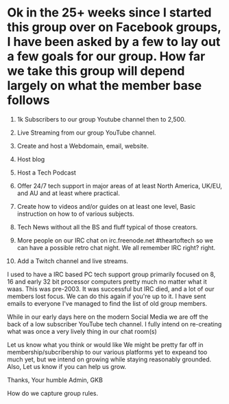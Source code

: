 # Ok in the 25+ weeks since I started this group over on Facebook groups, I have been asked by a few to lay out a few goals for our group. How far we take this group will depend largely on what the member base follows  

1) 1k Subscribers to our group Youtube channel then to 2,500.

2) Live Streaming from our group YouTube channel.

3) Create and host a Webdomain, email, website.

4) Host blog

5) Host a Tech Podcast

6) Offer 24/7 tech support in major areas of at least North America, UK/EU, and AU and at least where practical.

7) Create how to videos and/or guides on at least one level, Basic instruction on how to of various subjects.

8) Tech News without all the BS and fluff typical of those creators.

9) More people on our IRC chat on irc.freenode.net #theartoftech so we can have a possible retro chat night. We all remember IRC right? right.

10) Add a Twitch channel and live streams.

I used to have a IRC based PC tech support group primarily focused on 8, 16 and early 32 bit processor computers pretty much no matter what it waas. This was pre-2003. It was successful but IRC died, and a lot of our members lost focus. We can do this again if you're up to it. I have sent emails to everyone I've managed to find the list of old group members.

While in our early days here on the modern Social Media we are off the back of a low subscriber YouTube tech channel. I fully intend on re-creating what was once a very lively thing in our chat room(s)

Let us know what you think or would like We might be pretty far off in membership/subcribership to our various platforms yet to expeand too much yet, but we intend on growing while staying reasonably grounded. Also, Let us know if you can help us grow.

Thanks,
Your humble Admin,
GKB

How do we capture group rules.